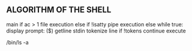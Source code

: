 ## ALGORITHM OF THE SHELL
main
    if ac > 1
        file execution
    else if !isatty
        pipe execution
    else
        while true:
            display prompt: ($)
            getline stdin
            tokenize line
            if !tokens
            continue
            execute



/bin/ls -a

